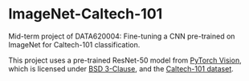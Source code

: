 # ImageNet-Caltech-101
Mid-term project of DATA620004: Fine-tuning a CNN pre-trained on ImageNet for Caltech-101 classification​.

This project uses a pre-trained ResNet-50 model from [PyTorch Vision](https://pytorch.org/vision/stable/models.html),  
which is licensed under [BSD 3-Clause](LICENSE-PYTORCH), and the [Caltech-101 dataset](http://www.vision.caltech.edu/Image_Datasets/Caltech101/).
